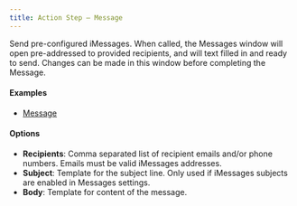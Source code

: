 ```yaml
---
title: Action Step – Message
---
```


Send pre-configured iMessages. When called, the Messages window will open pre-addressed to provided recipients, and will text filled in and ready to send. Changes can be made in this window before completing the Message.

#### Examples

- [Message](http://actions.getdrafts.com/a/1BD)

#### Options

- **Recipients**: Comma separated list of recipient emails and/or phone numbers. Emails must be valid iMessages addresses.
- **Subject**: Template for the subject line. Only used if iMessages subjects are enabled in Messages settings.
- **Body**: Template for content of the message.
